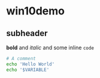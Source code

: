 # win10demo
## subheader
**bold** and *italic* and some inline `code`
```bash
# A comment
echo 'Hello World'
echo '$VARIABLE'
```
